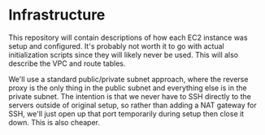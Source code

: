 # Infrastructure

This repository will contain descriptions of how each EC2 instance was setup
and configured. It's probably not worth it to go with actual initialization
scripts since they will likely never be used. This will also describe the VPC
and route tables.

We'll use a standard public/private subnet approach, where the reverse proxy
is the only thing in the public subnet and everything else is in the private
subnet. The intention is that we never have to SSH directly to the servers
outside of original setup, so rather than adding a NAT gateway for SSH, we'll
just open up that port temporarily during setup then close it down. This is
also cheaper.
